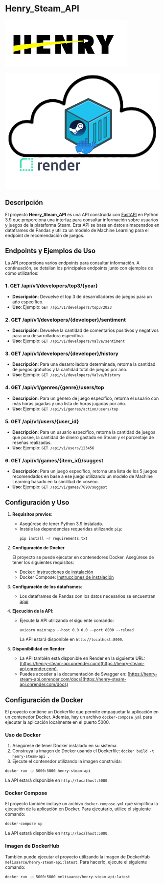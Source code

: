 # Henry_Steam_API 

![alt text](img/HenryLogo.jpg)

![alt text](img/arquitectura.png)
## Descripción

El proyecto **Henry_Steam_API** es una API construida con [FastAPI](https://fastapi.tiangolo.com/) en Python 3.9 que proporciona una interfaz para consultar información sobre usuarios y juegos de la plataforma Steam. Esta API se basa en datos almacenados en dataframes de Pandas y utiliza un modelo de Machine Learning para el endpoint de recomendación de juegos.

## Endpoints y Ejemplos de Uso

La API proporciona varios endpoints para consultar información. A continuación, se detallan los principales endpoints junto con ejemplos de cómo utilizarlos:

### 1. GET /api/v1/developers/top3/{year}

- **Descripción**: Devuelve el top 3 de desarrolladores de juegos para un año específico.
- **Uso**: Ejemplo: `GET /api/v1/developers/top3/2023`

### 2. GET /api/v1/developers/{developer}/sentiment

- **Descripción**: Devuelve la cantidad de comentarios positivos y negativos para una desarrolladora específica.
- **Uso**: Ejemplo: `GET /api/v1/developers/Valve/sentiment`

### 3. GET /api/v1/developers/{developer}/history

- **Descripción**: Para una desarrolladora determinada, retorna la cantidad de juegos gratuitos y la cantidad total de juegos por año.
- **Uso**: Ejemplo: `GET /api/v1/developers/Valve/history`

### 4. GET /api/v1/genres/{genre}/users/top

- **Descripción**: Para un género de juego específico, retorna el usuario con más horas jugadas y una lista de horas jugadas por año.
- **Uso**: Ejemplo: `GET /api/v1/genres/action/users/top`

### 5. GET /api/v1/users/{user_id}

- **Descripción**: Para un usuario específico, retorna la cantidad de juegos que posee, la cantidad de dinero gastado en Steam y el porcentaje de reseñas realizadas.
- **Uso**: Ejemplo: `GET /api/v1/users/123456`

### 6. GET /api/v1/games/{item_id}/suggest

- **Descripción**: Para un juego específico, retorna una lista de los 5 juegos recomendados en base a ese juego utilizando un modelo de Machine Learning basado en la similitud de coseno.
- **Uso**: Ejemplo: `GET /api/v1/games/7890/suggest`

## Configuración y Uso

1. **Requisitos previos**:

   - Asegúrese de tener Python 3.9 instalado.
   - Instale las dependencias requeridas utilizando `pip`:
     ```
     pip install -r requirements.txt
     ```
2. **Configuración de Docker**

   El proyecto se puede ejecutar en contenedores Docker. Asegúrese de tener los siguientes requisitos:

   - Docker: [Instrucciones de instalación](https://docs.docker.com/get-docker/)
   - Docker Compose: [Instrucciones de instalación](https://docs.docker.com/compose/install/)
3. **Configuración de los dataframes**:

   - Los dataframes de Pandas con los datos necesarios se encuentran [aqui](drive.md)
4. **Ejecución de la API**:

   - Ejecute la API utilizando el siguiente comando:

     ```
     uvicorn main:app --host 0.0.0.0 --port 8000 --reload
     ```

     La API estará disponible en `http://localhost:8000`.
5. **Disponibilidad en Render**

   - La API también está disponible en Render en la siguiente URL: [https://henry-steam-api.onrender.com](https://henry-steam-api.onrender.com).
   - Puedes acceder a la documentación de Swagger en: [https://henry-steam-api.onrender.com/docs](https://henry-steam-api.onrender.com/docs)

## Configuración de Docker

El proyecto contiene un Dockerfile que permite empaquetar la aplicación en un contenedor Docker. Además, hay un archivo `docker-compose.yml` para ejecutar la aplicación localmente en el puerto 5000.

### Uso de Docker

1. Asegúrese de tener Docker instalado en su sistema.
2. Construya la imagen de Docker usando el Dockerfile:
   `docker build -t henry-steam-api .`
3. Ejecute el contenedor utilizando la imagen construida:

```bash
docker run -p 5000:5000 henry-steam-api
```

La API estará disponible en `http://localhost:5000`.

### Docker Compose

El proyecto también incluye un archivo `docker-compose.yml` que simplifica la ejecución de la aplicación en Docker. Para ejecutarlo, utilice el siguiente comando:

```bash
docker-compose up
```

La API estará disponible en `http://localhost:5000`.

### Imagen de DockerHub

También puede ejecutar el proyecto utilizando la imagen de DockerHub `melisaarce/henry-steam-api:latest`. Para hacerlo, ejecute el siguiente comando:

```bash
docker run -p 5000:5000 melisaarce/henry-steam-api:latest
```

